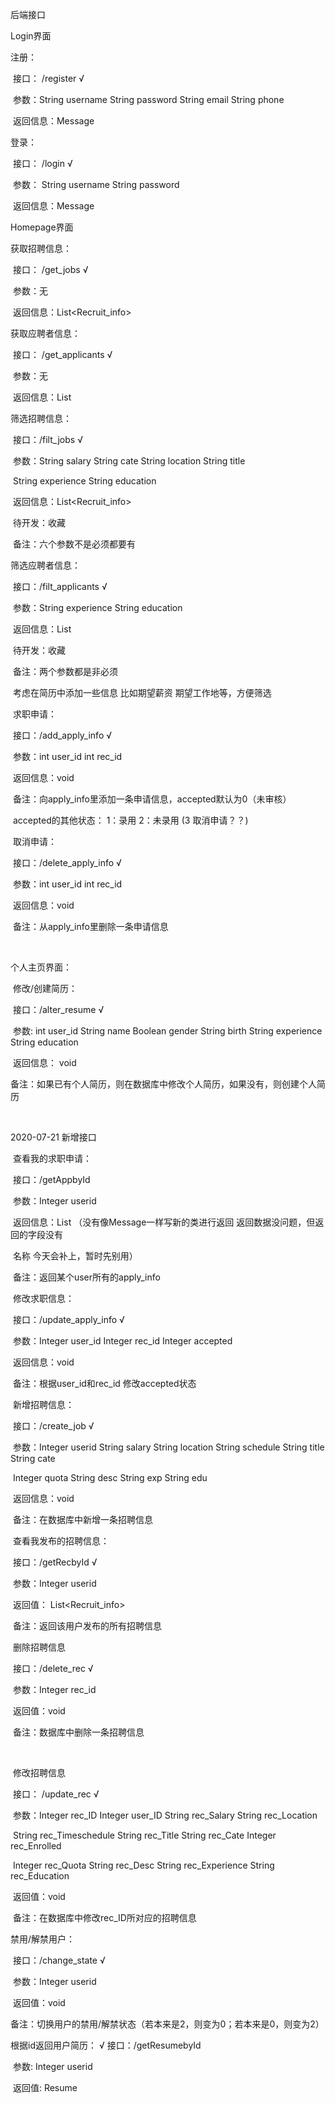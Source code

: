 后端接口

Login界面

  注册：  

​          接口： /register      √

​          参数：String username    String password    String email    String phone

​          返回信息：Message

  登录：

​          接口： /login      √

​          参数： String username    String password

​          返回信息：Message

Homepage界面

  获取招聘信息：

​          接口： /get_jobs  √

​          参数：无

​          返回信息：List<Recruit_info>

   获取应聘者信息：

​          接口： /get_applicants   √

​          参数：无

​          返回信息：List<resume>

   筛选招聘信息：

​          接口：/filt_jobs    √

​          参数：String salary    String cate   String location    String title    

​                     String experience   String education

​          返回信息：List<Recruit_info>

​          待开发：收藏

​          备注：六个参数不是必须都要有

   筛选应聘者信息：

​          接口：/filt_applicants      √

​          参数：String experience   String education

​          返回信息：List<resume>

​          待开发：收藏

​          备注：两个参数都是非必须

​                      考虑在简历中添加一些信息 比如期望薪资 期望工作地等，方便筛选

​    求职申请：

​          接口：/add_apply_info      √

​          参数：int user_id    int rec_id

​          返回信息：void

​          备注：向apply_info里添加一条申请信息，accepted默认为0（未审核）

​                     accepted的其他状态： 1：录用  2：未录用   (3 取消申请？？)

​     取消申请：

​          接口：/delete_apply_info     √

​          参数：int user_id    int rec_id

​          返回信息：void

​          备注：从apply_info里删除一条申请信息

​       

个人主页界面：

​    修改/创建简历：    

​        接口：/alter_resume      √

​        参数: int user_id    String name   Boolean gender   String birth    String    experience    String education  

​        返回信息： void

​        备注：如果已有个人简历，则在数据库中修改个人简历，如果没有，则创建个人简历

​    



2020-07-21 新增接口

​    查看我的求职申请：

​          接口：/getAppbyId

​          参数：Integer userid

​          返回信息：List<Object>   （没有像Message一样写新的类进行返回 返回数据没问题，但返回的字段没有                        

​                             名称 今天会补上，暂时先别用）

​          备注：返回某个user所有的apply_info

  

​    修改求职信息：   

​         接口：/update_apply_info     √

​         参数：Integer user_id    Integer rec_id    Integer accepted

​         返回信息：void

​         备注：根据user_id和rec_id 修改accepted状态



​      新增招聘信息：

​           接口：/create_job      √

​           参数：Integer userid    String salary   String location    String schedule    String title    String cate

​                       Integer quota    String desc    String exp   String edu

​            返回信息：void

​            备注：在数据库中新增一条招聘信息



​     查看我发布的招聘信息：

​          接口：/getRecbyId      √

​          参数：Integer userid

​         返回值： List<Recruit_info>

​         备注：返回该用户发布的所有招聘信息



​    删除招聘信息

​           接口：/delete_rec      √

​           参数：Integer rec_id

​           返回值：void

​           备注：数据库中删除一条招聘信息

​    

​    修改招聘信息

​           接口： /update_rec      √

​           参数：Integer rec_ID    Integer user_ID    String rec_Salary    String rec_Location    

​                      String    rec_Timeschedule    String rec_Title    String rec_Cate    Integer rec_Enrolled    

​                      Integer rec_Quota    String rec_Desc    String rec_Experience    String rec_Education

​          返回值：void

​          备注：在数据库中修改rec_ID所对应的招聘信息



禁用/解禁用户：

​            接口：/change_state      √

​           参数：Integer userid

​           返回值：void

​           备注：切换用户的禁用/解禁状态（若本来是2，则变为0；若本来是0，则变为2）

根据id返回用户简历：      √
           接口：/getResumebyId

​           参数:  Integer userid

​           返回值: Resume
​       